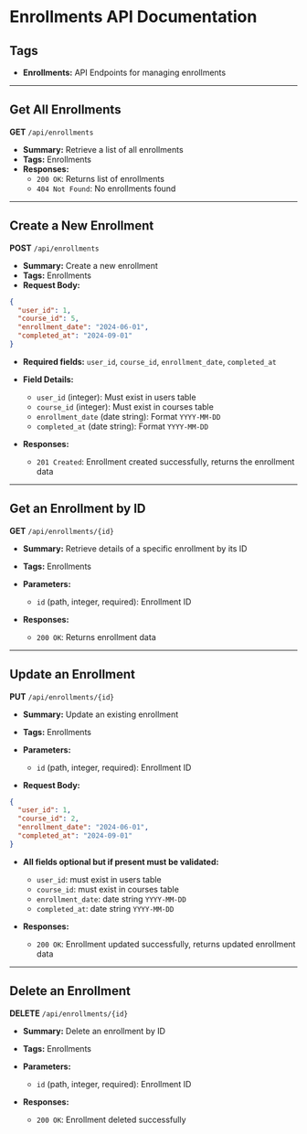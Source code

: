 
# Enrollments API Documentation

## Tags

- **Enrollments:** API Endpoints for managing enrollments

---

## Get All Enrollments

**GET** `/api/enrollments`

- **Summary:** Retrieve a list of all enrollments
- **Tags:** Enrollments
- **Responses:**
  - `200 OK`: Returns list of enrollments
  - `404 Not Found`: No enrollments found

---

## Create a New Enrollment

**POST** `/api/enrollments`

- **Summary:** Create a new enrollment
- **Tags:** Enrollments
- **Request Body:**

```json
{
  "user_id": 1,
  "course_id": 5,
  "enrollment_date": "2024-06-01",
  "completed_at": "2024-09-01"
}
````

* **Required fields:** `user_id`, `course_id`, `enrollment_date`, `completed_at`
* **Field Details:**

  * `user_id` (integer): Must exist in users table
  * `course_id` (integer): Must exist in courses table
  * `enrollment_date` (date string): Format `YYYY-MM-DD`
  * `completed_at` (date string): Format `YYYY-MM-DD`
* **Responses:**

  * `201 Created`: Enrollment created successfully, returns the enrollment data

---

## Get an Enrollment by ID

**GET** `/api/enrollments/{id}`

* **Summary:** Retrieve details of a specific enrollment by its ID
* **Tags:** Enrollments
* **Parameters:**

  * `id` (path, integer, required): Enrollment ID
* **Responses:**

  * `200 OK`: Returns enrollment data

---

## Update an Enrollment

**PUT** `/api/enrollments/{id}`

* **Summary:** Update an existing enrollment
* **Tags:** Enrollments
* **Parameters:**

  * `id` (path, integer, required): Enrollment ID
* **Request Body:**

```json
{
  "user_id": 1,
  "course_id": 2,
  "enrollment_date": "2024-06-01",
  "completed_at": "2024-09-01"
}
```

* **All fields optional but if present must be validated:**

  * `user_id`: must exist in users table
  * `course_id`: must exist in courses table
  * `enrollment_date`: date string `YYYY-MM-DD`
  * `completed_at`: date string `YYYY-MM-DD`
* **Responses:**

  * `200 OK`: Enrollment updated successfully, returns updated enrollment data

---

## Delete an Enrollment

**DELETE** `/api/enrollments/{id}`

* **Summary:** Delete an enrollment by ID
* **Tags:** Enrollments
* **Parameters:**

  * `id` (path, integer, required): Enrollment ID
* **Responses:**

  * `200 OK`: Enrollment deleted successfully

